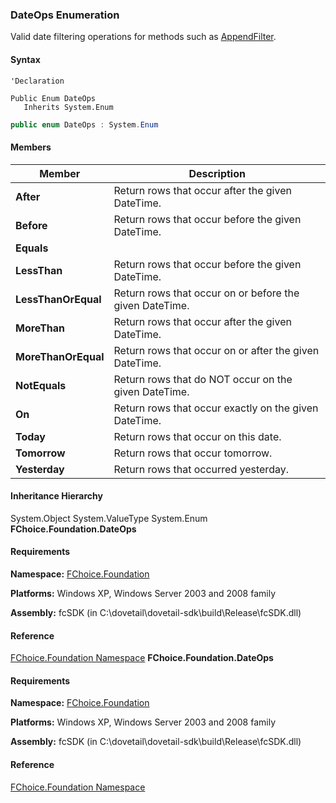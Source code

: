 ### DateOps Enumeration

Valid date filtering operations for methods such as [AppendFilter](fcSDK~FChoice.Foundation.FCGeneric~AppendFilter(String,DateOps,DateTime).md).

#### Syntax

```vbnet
'Declaration

Public Enum DateOps
   Inherits System.Enum
```

```csharp
public enum DateOps : System.Enum
```

#### Members

| Member | Description |
| --- | --- |
| **After** | Return rows that occur after the given DateTime. |
| **Before** | Return rows that occur before the given DateTime. |
| **Equals** |   |
| **LessThan** | Return rows that occur before the given DateTime. |
| **LessThanOrEqual** | Return rows that occur on or before the given DateTime. |
| **MoreThan** | Return rows that occur after the given DateTime. |
| **MoreThanOrEqual** | Return rows that occur on or after the given DateTime. |
| **NotEquals** | Return rows that do NOT occur on the given DateTime. |
| **On** | Return rows that occur exactly on the given DateTime. |
| **Today** | Return rows that occur on this date. |
| **Tomorrow** | Return rows that occur tomorrow. |
| **Yesterday** | Return rows that occurred yesterday. |

#### Inheritance Hierarchy

System.Object
System.ValueType
System.Enum
**FChoice.Foundation.DateOps**

#### Requirements

**Namespace:** [FChoice.Foundation](fcSDK~FChoice.Foundation_namespace.md)

**Platforms:** Windows XP, Windows Server 2003 and 2008 family

**Assembly:** fcSDK (in C:\\dovetail\\dovetail-sdk\\build\\Release\\fcSDK.dll)

#### Reference

[FChoice.Foundation Namespace](fcSDK~FChoice.Foundation_namespace.md)
**FChoice.Foundation.DateOps**

#### Requirements

**Namespace:** [FChoice.Foundation](fcSDK~FChoice.Foundation_namespace.md)

**Platforms:** Windows XP, Windows Server 2003 and 2008 family

**Assembly:** fcSDK (in C:\\dovetail\\dovetail-sdk\\build\\Release\\fcSDK.dll)

#### Reference

[FChoice.Foundation Namespace](fcSDK~FChoice.Foundation_namespace.md)
